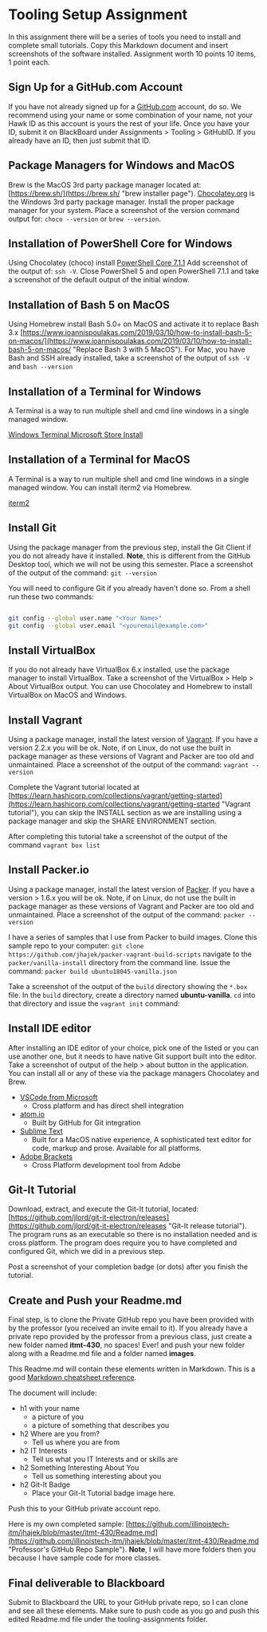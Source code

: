# Tooling Setup Assignment

In this assignment there will be a series of tools you need to install and complete small tutorials.  Copy this Markdown document and insert screenshots of the software installed.  Assignment worth 10 points 10 items, 1 point each.

## Sign Up for a GitHub.com Account

If you have not already signed up for a [GitHub.com](https://github.com "Github.com signup") account, do so.  We recommend using your name or some combination of your name, not your Hawk ID as this account is yours the rest of your life.  Once you have your ID, submit it on BlackBoard under Assignments > Tooling > GitHubID.  If you already have an ID, then just submit that ID.

## Package Managers for Windows and MacOS

Brew is the MacOS 3rd party package manager located at: [https://brew.sh/](https://brew.sh/ "brew installer page").  [Chocolatey.org](https://chocolatey.org/ "Chocolatey.org download page") is the Windows 3rd party package manager. Install the proper package manager for your system. Place a screenshot of the version command output for: ```choco --version``` or ```brew --version```.

## Installation of PowerShell Core for Windows

Using Chocolatey (choco) install [PowerShell Core 7.1.1](https://chocolatey.org/packages/powershell-core "PowerShell Core 7 Download from choco")   Add screenshot of the output of: ```ssh -V```.  Close PowerShell 5 and open PowerShell 7.1.1 and take a screenshot of the default output of the initial window.

## Installation of Bash 5 on MacOS

Using Homebrew install Bash 5.0+ on MacOS and activate it to replace Bash 3.x
[https://www.ioannispoulakas.com/2019/03/10/how-to-install-bash-5-on-macos/](https://www.ioannispoulakas.com/2019/03/10/how-to-install-bash-5-on-macos/ "Replace Bash 3 with 5 MacOS"). For Mac, you have Bash and SSH already installed, take a screenshot of the output of ```ssh -V``` and ```bash --version```

## Installation of a Terminal for Windows

A Terminal is a way to run multiple shell and cmd line windows in a single managed window.

[Windows Terminal Microsoft Store Install](https://www.microsoft.com/en-us/p/windows-terminal/9n0dx20hk701?activetab=pivot:overviewtab "Install Windows Terminal from Microsoft Store")

## Installation of a Terminal for MacOS

A Terminal is a way to run multiple shell and cmd line windows in a single managed window.  You can install iterm2 via Homebrew.

[iterm2](https://iterm2.com/ "MacOS shell terminal")

## Install Git

Using the package manager from the previous step, install the Git Client if you do not already have it installed.  **Note**, this is different from the GitHub Desktop tool, which we will not be using this semester.
Place a screenshot of the output of the command: ```git --version```

You will need to configure Git if you already haven't done so.  From a shell run these two commands:

```bash

git config --global user.name "<Your Name>"
git config --global user.email "<youremail@example.com>"
```

## Install VirtualBox

If you do not already have VirtualBox 6.x installed, use the package manager to install VirtualBox.  Take a screenshot of the VirtualBox > Help > About VirtualBox output. You can use Chocolatey and Homebrew to install VirtualBox on MacOS and Windows.

## Install Vagrant

Using a package manager, install the latest version of [Vagrant](https://vagrantup.com "Vagrant download site").  If you have a version 2.2.x you will be ok.  Note, if on Linux, do not use the built in package manager as these versions of Vagrant and Packer are too old and unmaintained.  Place a screenshot of the output of the command: ```vagrant --version```

Complete the Vagrant tutorial located at [https://learn.hashicorp.com/collections/vagrant/getting-started](https://learn.hashicorp.com/collections/vagrant/getting-started "Vagrant tutorial"), you can skip the INSTALL section as we are installing using a package manager and skip the SHARE ENVIRONMENT section.  

After completing this tutorial take a screenshot of the output of the command ```vagrant box list```

## Install Packer.io

Using a package manager, install the latest version of [Packer](https://packer.io "Packer install site").  If you have a version > 1.6.x you will be ok. Note, if on Linux, do not use the built in package manager as these versions of Vagrant and Packer are too old and unmaintained.  Place a screenshot of the output of the command: ```packer --version```

I have a series of samples that I use from Packer to build images.  Clone this sample repo to your computer: ```git clone https://github.com/jhajek/packer-vagrant-build-scripts```  navigate to the ```packer/vanilla-install``` directory from the command line.  Issue the command: ```packer build ubuntu18045-vanilla.json```

Take a screenshot of the output of the ```build``` directory showing the ```*.box``` file.  In the ```build``` directory, create a directory named **ubuntu-vanilla**.  ```cd``` into that directory and issue the ```vagrant init``` command:

## Install IDE editor

After installing an IDE editor of your choice, pick one of the listed or you can use another one, but it needs to have native Git support built into the editor.  Take a screenshot of output of the help > about button in the application.  You can install all or any of these via the package managers Chocolatey and Brew.

* [VSCode from Microsoft](https://code.visualstudio.com/ "VSCode install")
  * Cross platform and has direct shell integration
* [atom.io](https://atom.io/ "Atom.io install")
  * Built by GitHub for Git integration
* [Sublime Text](http://www.sublimetext.com/ "Submlime Text installer site")
  * Built for a MacOS native experience, A sophisticated text editor for code, markup and prose.  Available for all platforms.
* [Adobe Brackets](http://brackets.io/ "Adobe Brackets Install")
  * Cross Platform development tool from Adobe

## Git-It Tutorial

Download, extract, and execute the Git-It tutorial, located: [https://github.com/jlord/git-it-electron/releases](https://github.com/jlord/git-it-electron/releases "Git-It release tutorial").  The program runs as an executable so there is no installation needed and is cross platform.  The program does require you to have completed and configured Git, which we did in a previous step.  

Post a screenshot of your completion badge (or dots) after you finish the tutorial.

## Create and Push your Readme.md

Final step, is to clone the Private GitHub repo you have been provided with by the professor (you received an invite email to it).  If you already have a private repo provided by the professor from a previous class, just create a new folder named **itmt-430**, no spaces! Ever! and push your new folder along with a Readme.md file and a folder named **images**.  

This Readme.md will contain these elements written in Markdown. This is a good [Markdown cheatsheet reference](https://github.com/adam-p/markdown-here/wiki/Markdown-Cheatsheet "Markdown cheatsheet").

The document will include:

* h1 with your name
  * a picture of you
  * a picture of something that describes you
* h2 Where are you from?
  * Tell us where you are from
* h2 IT Interests
  * Tell us what you IT Interests and or skills are
* h2 Something Interesting About You
  * Tell us something interesting about you
* h2 Git-It Badge
  * Place your Git-It Tutorial badge image here.

Push this to your GitHub private account repo.

Here is my own completed sample: [https://github.com/illinoistech-itm/jhajek/blob/master/itmt-430/Readme.md](https://github.com/illinoistech-itm/jhajek/blob/master/itmt-430/Readme.md "Professor's GitHub Repo Sample").  **Note**, I will have more folders then you because I have sample code for more classes.

## Final deliverable to Blackboard

Submit to Blackboard the URL to your GitHub private repo, so I can clone and see all these elements.  Make sure to push code as you go and push this edited Readme.md file under the tooling-assignments folder.
